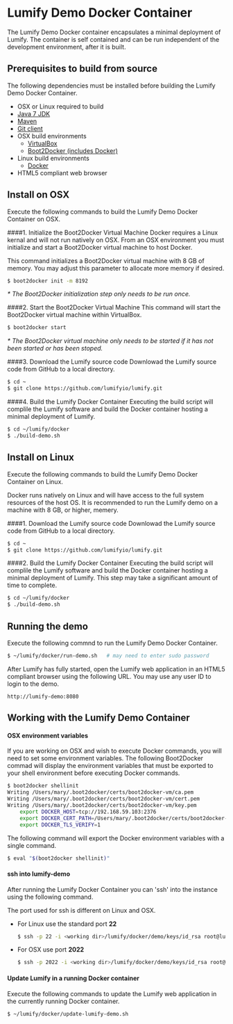 # Lumify Demo Docker Container
The Lumify Demo Docker container encapsulates a minimal deployment of Lumify.  The container is self contained and can be run independent of the development environment, after it is built.

## Prerequisites to build from source
The following dependencies must be installed before building the Lumify Demo Docker Container.

- OSX or Linux required to build
- [Java 7 JDK](http://www.oracle.com/technetwork/java/javase/downloads)
- [Maven](https://maven.apache.org/)
- [Git client](http://git-scm.com/)
- OSX build environments
	- [VirtualBox](https://www.virtualbox.org/)
	- [Boot2Docker (includes Docker)](http://boot2docker.io/)
- Linux build environments
	- [Docker](https://www.docker.com/)
- HTML5 compliant web browser

## Install on OSX
Execute the following commands to build the Lumify Demo Docker Container on OSX.

####1. Initialize the Boot2Docker Virtual Machine
Docker requires a Linux kernal and will not run natively on OSX. From an OSX environment you must initialize and start a Boot2Docker virtual machine to host Docker.  

This command initializes a Boot2Docker virtual machine with 8 GB of memory.  You may adjust this parameter to allocate more memory if desired.

```sh
$ boot2docker init -m 8192
```

*\* The Boot2Docker initialization step only needs to be run once.*

####2. Start the Boot2Docker Virtual Machine
This command will start the Boot2Docker virtual machine within VirtualBox.

```sh
$ boot2docker start
```

*\* The Boot2Docker virtual machine only needs to be started if it has not been started or has been stoped.*

####3. Download the Lumify source code
Downlowad the Lumify source code from GitHub to a local directory.

```sh 
$ cd ~
$ git clone https://github.com/lumifyio/lumify.git
```

####4. Build the Lumify Docker Container
Executing the build script will complile the Lumify software and build the Docker container hosting a minimal deployment of Lumify.

```sh
$ cd ~/lumify/docker
$ ./build-demo.sh
```

## Install on Linux
Execute the following commands to build the Lumify Demo Docker Container on Linux.

Docker runs natively on Linux and will have access to the full system resources of the host OS. It is recommended to run the Lumify demo on a machine with 8 GB, or higher, memery.

####1. Download the Lumify source code
Downlowad the Lumify source code from GitHub to a local directory.

```sh 
$ cd ~
$ git clone https://github.com/lumifyio/lumify.git
```

####2. Build the Lumify Docker Container
Executing the build script will complile the Lumify software and build the Docker container hosting a minimal deployment of Lumify.  This step may take a significant amount of time to complete.

```sh
$ cd ~/lumify/docker
$ ./build-demo.sh
```

## Running the demo
Execute the following commnd to run the Lumify Demo Docker Container.

```sh
$ ~/lumify/docker/run-demo.sh   # may need to enter sudo password
```

After Lumify has fully started, open the Lumify web application in an HTML5 compliant browser using the following URL.  You may use any user ID to login to the demo.

```
http://lumify-demo:8080
```

## Working with the Lumify Demo Container

#### OSX environment variables

If you are working on OSX and wish to execute Docker commands, you will need to set some environment variables.  The following Boot2Docker commad will display the environment variables that must be exported to your shell environment before executing Docker commands.

```sh
$ boot2docker shellinit
Writing /Users/mary/.boot2docker/certs/boot2docker-vm/ca.pem
Writing /Users/mary/.boot2docker/certs/boot2docker-vm/cert.pem
Writing /Users/mary/.boot2docker/certs/boot2docker-vm/key.pem
    export DOCKER_HOST=tcp://192.168.59.103:2376
    export DOCKER_CERT_PATH=/Users/mary/.boot2docker/certs/boot2docker-vm
    export DOCKER_TLS_VERIFY=1
```

The following command will export the Docker environment variables with a single command.

```sh        
$ eval "$(boot2docker shellinit)"
```

#### ssh into lumify-demo

After running the Lumify Docker Container you can 'ssh' into the instance using the following command.

The port used for ssh is different on Linux and OSX.  


- For Linux use the standard port **22**

	```sh
	$ ssh -p 22 -i <working dir>/lumify/docker/demo/keys/id_rsa root@lumify-demo
	```

- For OSX use port **2022**
	
	```sh
	$ ssh -p 2022 -i <working dir>/lumify/docker/demo/keys/id_rsa root@lumify-demo
	```

#### Update Lumify in a running Docker container

Execute the following commands to update the Lumify web application in the currently running Docker container.

```sh
$ ~/lumify/docker/update-lumify-demo.sh
```